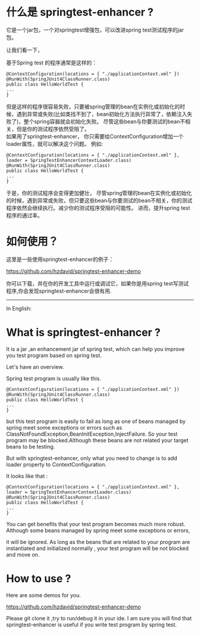 
# 什么是 springtest-enhancer ?

 它是一个jar包，一个对springtest增强包，可以改进spring test测试程序的jar包。
 

让我们看一下，

基于Spring test 的程序通常是这样的：
 
	@ContextConfiguration(locations = { "./applicationContext.xml" })
	@RunWith(SpringJUnit4ClassRunner.class)
	public class HelloWorldTest {
	...
	}
 
但是这样的程序很容易失败，只要被spring管理的bean在实例化或初始化的时候，遇到异常或失败(比如类找不到了，bean初始化方法执行异常了，依赖注入失败了)，整个spring容器就会初始化失败。 尽管这些bean与你要测试的bean不相关，但是你的测试程序依然受阻了。  
如果用了springtest-enhancer， 你只需要给ContextConfiguration增加一个loader属性，就可以解决这个问题。
例如:

	@ContextConfiguration(locations = { "./applicationContext.xml" }, loader = SpringTestEnhancerContextLoader.class)
	@RunWith(SpringJUnit4ClassRunner.class)
	public class HelloWorldTest {
	...
	} 


于是，你的测试程序会变得更加健壮，
尽管spring管理的bean在实例化或初始化的时候，遇到异常或失败，但只要这些bean与你要测试的bean不相关，你的测试程序依然会继续执行。减少你的测试程序受阻的可能性。
进而，提升spring test程序的通过率。


 
# 如何使用？

这里是一些使用springtest-enhancer的例子：
 
https://github.com/hzdavid/springtest-enhancer-demo

你可以下载，并在你的开发工具中运行或调试它，如果你是用spring test写测试程序,你会发现springtest-enhancer会很有用.
 









*** 
In English:

# What is springtest-enhancer ?

It is a jar ,an enhancement jar of spring test, which can help you improve you test program based on spring test.

Let's have an overview.

Spring test program is usually like this.

	@ContextConfiguration(locations = { "./applicationContext.xml" })
	@RunWith(SpringJUnit4ClassRunner.class)
	public class HelloWorldTest {
	...
	}

but this test program is easily to fail as long as  one of beans  managed  by spring  meet some exceptions or errors such as ClassNotFoundException,BeanInitException,InjectFailure. 
So your test program may be blocked.Although  these beans are not related your target beans to be testing.

But with  springtest-enhancer, only what you need to  change is to add loader property to ContextConfiguration.

It looks like that :

	@ContextConfiguration(locations = { "./applicationContext.xml" }, loader = SpringTestEnhancerContextLoader.class)
	@RunWith(SpringJUnit4ClassRunner.class)
	public class HelloWorldTest {
	...
	}

You can get benefits that your test program becomes much more robust. Although some beans  managed  by spring  meet some exceptions or errors,

it will be ignored. As long as the beans that are related to your program are instantiated and initialized normally , your test program will be not blocked and move on.
 


# How to use ?


Here are some demos for you.

https://github.com/hzdavid/springtest-enhancer-demo

Please git clone it ,try to run/debug it in your ide. I am sure you will find that springtest-enhancer is useful if you write test program by spring test.



  


